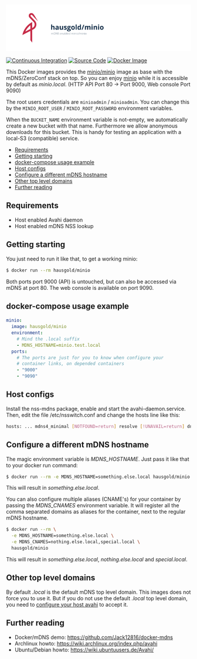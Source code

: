 ![mDNS enabled minio/minio](https://raw.githubusercontent.com/hausgold/docker-minio/master/docs/assets/project.png)

[![Continuous Integration](https://github.com/hausgold/docker-minio/actions/workflows/package.yml/badge.svg?branch=master)](https://github.com/hausgold/docker-minio/actions/workflows/package.yml)
[![Source Code](https://img.shields.io/badge/source-on%20github-blue.svg)](https://github.com/hausgold/docker-minio)
[![Docker Image](https://img.shields.io/badge/image-on%20docker%20hub-blue.svg)](https://hub.docker.com/r/hausgold/minio/)

This Docker images provides the [minio/minio](https://hub.docker.com/r/minio/minio) image as base
with the mDNS/ZeroConf stack on top. So you can enjoy [minio](https://min.io/) while
it is accessible by default as *minio.local*. (HTTP API Port 80 -> Port 9000,
Web console Port 9090)

The root users credentials are `minioadmin` / `minioadmin`. You can change this
by the `MINIO_ROOT_USER` / `MINIO_ROOT_PASSWORD` environment variables.

When the `BUCKET_NAME` environment variable is not-empty, we automatically
create a new bucket with that name. Furthermore we allow anonymous downloads
for this bucket. This is handy for testing an application with a local-S3
(compatible) service.

- [Requirements](#requirements)
- [Getting starting](#getting-starting)
- [docker-compose usage example](#docker-compose-usage-example)
- [Host configs](#host-configs)
- [Configure a different mDNS hostname](#configure-a-different-mdns-hostname)
- [Other top level domains](#other-top-level-domains)
- [Further reading](#further-reading)

## Requirements

* Host enabled Avahi daemon
* Host enabled mDNS NSS lookup

## Getting starting

You just need to run it like that, to get a working minio:

```bash
$ docker run --rm hausgold/minio
```

Both ports port 9000 (API) is untouched, but can also be accessed
via mDNS at port 80. The web console is available on port 9090.

## docker-compose usage example

```yaml
minio:
  image: hausgold/minio
  environment:
    # Mind the .local suffix
    - MDNS_HOSTNAME=minio.test.local
  ports:
    # The ports are just for you to know when configure your
    # container links, on depended containers
    - "9000"
    - "9090"
```

## Host configs

Install the nss-mdns package, enable and start the avahi-daemon.service. Then,
edit the file /etc/nsswitch.conf and change the hosts line like this:

```bash
hosts: ... mdns4_minimal [NOTFOUND=return] resolve [!UNAVAIL=return] dns ...
```

## Configure a different mDNS hostname

The magic environment variable is *MDNS_HOSTNAME*. Just pass it like that to
your docker run command:

```bash
$ docker run --rm -e MDNS_HOSTNAME=something.else.local hausgold/minio
```

This will result in *something.else.local*.

You can also configure multiple aliases (CNAME's) for your container by
passing the *MDNS_CNAMES* environment variable. It will register all the comma
separated domains as aliases for the container, next to the regular mDNS
hostname.

```bash
$ docker run --rm \
  -e MDNS_HOSTNAME=something.else.local \
  -e MDNS_CNAMES=nothing.else.local,special.local \
  hausgold/minio
```

This will result in *something.else.local*, *nothing.else.local* and
*special.local*.

## Other top level domains

By default *.local* is the default mDNS top level domain. This images does not
force you to use it. But if you do not use the default *.local* top level
domain, you need to [configure your host avahi][custom_mdns] to accept it.

## Further reading

* Docker/mDNS demo: https://github.com/Jack12816/docker-mdns
* Archlinux howto: https://wiki.archlinux.org/index.php/avahi
* Ubuntu/Debian howto: https://wiki.ubuntuusers.de/Avahi/

[custom_mdns]: https://wiki.archlinux.org/index.php/avahi#Configuring_mDNS_for_custom_TLD
